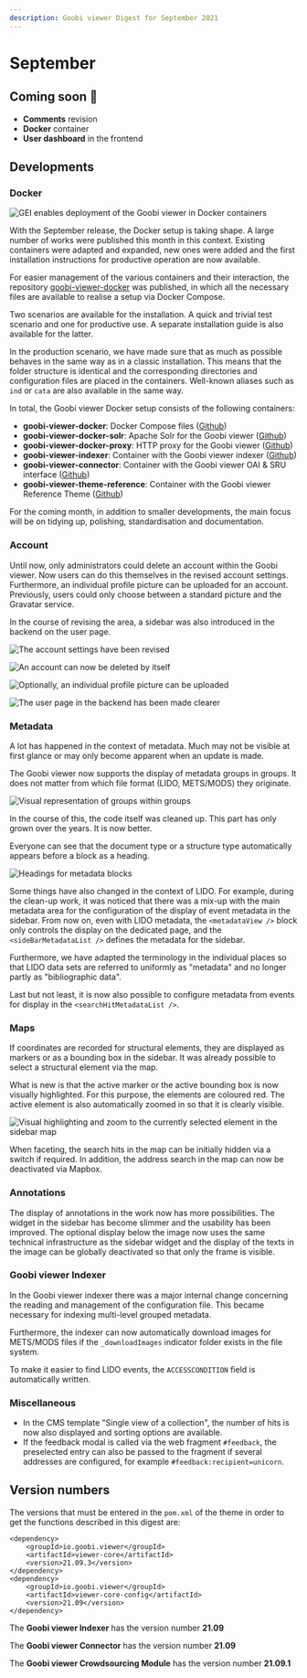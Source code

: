 ```yaml
---
description: Goobi viewer Digest for September 2021
---
```


# September

## Coming soon :rocket:&#x20;

* **Comments** revision
* **Docker** container
* **User dashboard** in the frontend

## Developments&#x20;

### Docker

![GEI enables deployment of the Goobi viewer in Docker containers](../.gitbook/assets/gei\_docker.png)

With the September release, the Docker setup is taking shape. A large number of works were published this month in this context. Existing containers were adapted and expanded, new ones were added and the first installation instructions for productive operation are now available.&#x20;

For easier management of the various containers and their interaction, the repository [goobi-viewer-docker](https://github.com/intranda/goobi-viewer-docker) was published, in which all the necessary files are available to realise a setup via Docker Compose.&#x20;

Two scenarios are available for the installation. A quick and trivial test scenario and one for productive use. A separate installation guide is also available for the latter.&#x20;

In the production scenario, we have made sure that as much as possible behaves in the same way as in a classic installation. This means that the folder structure is identical and the corresponding directories and configuration files are placed in the containers. Well-known aliases such as `ind` or `cata` are also available in the same way.

&#x20;In total, the Goobi viewer Docker setup consists of the following containers:&#x20;

* **goobi-viewer-docker**: Docker Compose files ([Github](https://github.com/intranda/goobi-viewer-docker))
* **goobi-viewer-docker-solr**: Apache Solr for the Goobi viewer ([Github](https://github.com/intranda/goobi-viewer-docker-solr))
* **goobi-viewer-docker-proxy**: HTTP proxy for the Goobi viewer ([Github](https://github.com/intranda/goobi-viewer-docker-proxy))
* **goobi-viewer-indexer**: Container with the Goobi viewer indexer ([Github](https://github.com/intranda/goobi-viewer-indexer))
* **goobi-viewer-connector**: Container with the Goobi viewer OAI & SRU interface ([Github](https://github.com/intranda/goobi-viewer-connector))
* **goobi-viewer-theme-reference**: Container with the Goobi viewer Reference Theme ([Github](https://github.com/intranda/goobi-viewer-theme-reference))

For the coming month, in addition to smaller developments, the main focus will be on tidying up, polishing, standardisation and documentation.

### Account

Until now, only administrators could delete an account within the Goobi viewer. Now users can do this themselves in the revised account settings. Furthermore, an individual profile picture can be uploaded for an account. Previously, users could only choose between a standard picture and the Gravatar service.

In the course of revising the area, a sidebar was also introduced in the backend on the user page.

![The account settings have been revised](../.gitbook/assets/21.09-EN-account\_top.png)

![An account can now be deleted by itself](../.gitbook/assets/21.09-EN-account\_bottom.png)

![Optionally, an individual profile picture can be uploaded](../.gitbook/assets/21.09-EN-account\_edit\_profile\_image.png)

![The user page in the backend has been made clearer](../.gitbook/assets/21.09-EN-backend\_user\_edit.png)

### Metadata

A lot has happened in the context of metadata. Much may not be visible at first glance or may only become apparent when an update is made.&#x20;

The Goobi viewer now supports the display of metadata groups in groups. It does not matter from which file format (LIDO, METS/MODS) they originate.

![Visual representation of groups within groups](../.gitbook/assets/21.09-EN-metadata\_nested\_hierarchy.png)

In the course of this, the code itself was cleaned up. This part has only grown over the years. It is now better.&#x20;

Everyone can see that the document type or a structure type automatically appears before a block as a heading.

![Headings for metadata blocks](../.gitbook/assets/21.09-EN-metadata\_section\_title.png)

Some things have also changed in the context of LIDO. For example, during the clean-up work, it was noticed that there was a mix-up with the main metadata area for the configuration of the display of event metadata in the sidebar. From now on, even with LIDO metadata, the `<metadataView />` block only controls the display on the dedicated page, and the `<sideBarMetadataList />` defines the metadata for the sidebar.

Furthermore, we have adapted the terminology in the individual places so that LIDO data sets are referred to uniformly as "metadata" and no longer partly as "bibliographic data".

Last but not least, it is now also possible to configure metadata from events for display in the `<searchHitMetadataList />`.

### Maps

If coordinates are recorded for structural elements, they are displayed as markers or as a bounding box in the sidebar. It was already possible to select a structural element via the map.&#x20;

What is new is that the active marker or the active bounding box is now visually highlighted. For this purpose, the elements are coloured red. The active element is also automatically zoomed in so that it is clearly visible.

![Visual highlighting and zoom to the currently selected element in the sidebar map](../.gitbook/assets/21.09-EN-maps\_highlight\_active\_bounding\_box.png)

When faceting, the search hits in the map can be initially hidden via a switch if required. In addition, the address search in the map can now be deactivated via Mapbox.&#x20;

### Annotations&#x20;

The display of annotations in the work now has more possibilities. The widget in the sidebar has become slimmer and the usability has been improved. The optional display below the image now uses the same technical infrastructure as the sidebar widget and the display of the texts in the image can be globally deactivated so that only the frame is visible.&#x20;

### Goobi viewer Indexer&#x20;

In the Goobi viewer indexer there was a major internal change concerning the reading and management of the configuration file. This became necessary for indexing multi-level grouped metadata.&#x20;

Furthermore, the indexer can now automatically download images for METS/MODS files if the `_downloadImages` indicator folder exists in the file system.&#x20;

To make it easier to find LIDO events, the `ACCESSCONDITION` field is automatically written.&#x20;

### Miscellaneous&#x20;

* In the CMS template "Single view of a collection", the number of hits is now also displayed and sorting options are available.&#x20;
* If the feedback modal is called via the web fragment `#feedback`, the preselected entry can also be passed to the fragment if several addresses are configured, for example `#feedback:recipient=unicorn`.

## Version numbers&#x20;

The versions that must be entered in the `pom.xml` of the theme in order to get the functions described in this digest are:

```markup
<dependency>
    <groupId>io.goobi.viewer</groupId>
    <artifactId>viewer-core</artifactId>
    <version>21.09.3</version>
</dependency>
<dependency>
    <groupId>io.goobi.viewer</groupId>
    <artifactId>viewer-core-config</artifactId>
    <version>21.09</version>
</dependency>
```

The **Goobi viewer Indexer** has the version number **21.09**

The **Goobi viewer Connector** has the version number **21.09**

The **Goobi viewer Crowdsourcing Module** has the version number **21.09.1**
